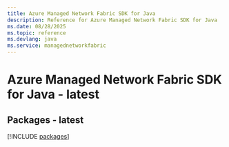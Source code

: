 ```yaml
---
title: Azure Managed Network Fabric SDK for Java
description: Reference for Azure Managed Network Fabric SDK for Java
ms.date: 08/28/2025
ms.topic: reference
ms.devlang: java
ms.service: managednetworkfabric
---
```

# Azure Managed Network Fabric SDK for Java - latest
## Packages - latest
[!INCLUDE [packages](managed-network-fabric-index.md)]